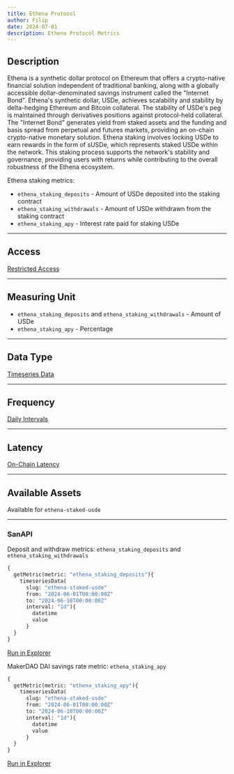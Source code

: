 ```yaml
---
title: Ethena Protocol
author: Filip
date: 2024-07-01
description: Ethena Protocol Metrics
---
```


## Description
Ethena is a synthetic dollar protocol on Ethereum that offers a crypto-native financial solution 
independent of traditional banking, along with a globally accessible dollar-denominated savings 
instrument called the "Internet Bond". Ethena's synthetic dollar, USDe, achieves scalability and 
stability by delta-hedging Ethereum and Bitcoin collateral. The stability of USDe's peg is 
maintained through derivatives positions against protocol-held collateral. The "Internet Bond"
generates yield from staked assets and the funding and basis spread from perpetual and futures 
markets, providing an on-chain crypto-native monetary solution. Ethena staking involves locking 
USDe to earn rewards in the form of sUSDe, which represents staked USDe within the network. 
This staking process supports the network's stability and governance, providing users with returns 
while contributing to the overall robustness of the Ethena ecosystem.

Ethena staking metrics:
* `ethena_staking_deposits` - Amount of USDe deposited into the staking contract
* `ethena_staking_withdrawals` - Amount of USDe withdrawn from the staking contract
* `ethena_staking_apy` - Interest rate paid for staking USDe

---

## Access

[Restricted Access](/metrics/details/access#restricted-access)

---

## Measuring Unit

* `ethena_staking_deposits` and `ethena_staking_withdrawals` - Amount of USDe
* `ethena_staking_apy` - Percentage

---

## Data Type

[Timeseries Data](/metrics/details/data-type#timeseries-data)

---

## Frequency

[Daily Intervals](/metrics/details/frequency#daily-frequency)

---

## Latency

[On-Chain Latency](/metrics/details/latency#on-chain-latency)

---

## Available Assets

Available for `ethena-staked-usde`

---

### SanAPI

Deposit and withdraw metrics: `ethena_staking_deposits` and `ethena_staking_withdrawals`

```graphql
{
  getMetric(metric: "ethena_staking_deposits"){
    timeseriesData(
      slug: "ethena-staked-usde"
      from: "2024-06-01T00:00:00Z"
      to: "2024-06-10T00:00:00Z"
      interval: "1d"){
        datetime
        value
      }
  }
}
```
[Run in Explorer](<https://api.santiment.net/graphiql?query=%7B%0A%20%20getMetric(metric%3A%20%22ethena_staking_deposits%22)%7B%0A%20%20%20%20timeseriesData(%0A%20%20%20%20%20%20slug%3A%20%22ethena-staked-usde%22%0A%20%20%20%20%20%20from%3A%20%222024-06-01T00%3A00%3A00Z%22%0A%20%20%20%20%20%20to%3A%20%222024-06-10T00%3A00%3A00Z%22%0A%20%20%20%20%20%20interval%3A%20%221d%22)%7B%0A%20%20%20%20%20%20%20%20datetime%0A%20%20%20%20%20%20%20%20value%0A%20%20%20%20%20%20%7D%0A%20%20%7D%0A%7D>)

MakerDAO DAI savings rate metric: `ethena_staking_apy`

```graphql
{
  getMetric(metric: "ethena_staking_apy"){
    timeseriesData(
      slug: "ethena-staked-usde"
      from: "2024-06-01T00:00:00Z"
      to: "2024-06-10T00:00:00Z"
      interval: "1d"){
        datetime
        value
      }
  }
}
```
[Run in Explorer](<https://api.santiment.net/graphiql?query=%7B%0A%20%20getMetric(metric%3A%20%22ethena_staking_apy%22)%7B%0A%20%20%20%20timeseriesData(%0A%20%20%20%20%20%20slug%3A%20%22ethena-staked-usde%22%0A%20%20%20%20%20%20from%3A%20%222024-06-01T00%3A00%3A00Z%22%0A%20%20%20%20%20%20to%3A%20%222024-06-10T00%3A00%3A00Z%22%0A%20%20%20%20%20%20interval%3A%20%221d%22)%7B%0A%20%20%20%20%20%20%20%20datetime%0A%20%20%20%20%20%20%20%20value%0A%20%20%20%20%20%20%7D%0A%20%20%7D%0A%7D>)
